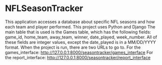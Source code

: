 # NFLSeasonTracker
This application accesses a database about specific NFL seasons and how each team and player performed. This project uses Python and Django
The main table that is used is the Games table, which has the following fields: game_id, home_team, away_team, winner, date_played, week_number. All of these fields are integer values, except the date_played is in a MM/DD/YYYY format.
When the project is run, there are two URLs to go to.
For the games_interface: http://127.0.0.1:8000/seasontracker/games_interface
For the report_interface: http://127.0.0.1:8000/seasontracker/report_interface
